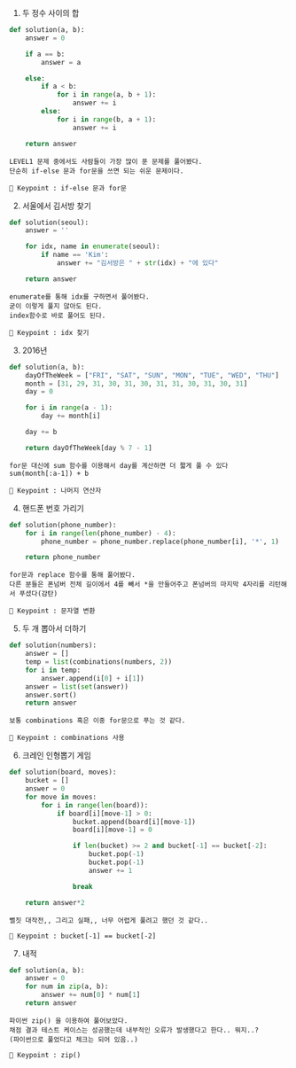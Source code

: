1. 두 정수 사이의 합
``` python
def solution(a, b):
    answer = 0

    if a == b:
        answer = a

    else:
        if a < b:
            for i in range(a, b + 1):
                answer += i
        else:
            for i in range(b, a + 1):
                answer += i

    return answer
```

    LEVEL1 문제 중에서도 사람들이 가장 많이 푼 문제를 풀어봤다.
    단순히 if-else 문과 for문을 쓰면 되는 쉬운 문제이다.
        
    🔑 Keypoint : if-else 문과 for문
    
2. 서울에서 김서방 찾기
``` python
def solution(seoul):
    answer = ''

    for idx, name in enumerate(seoul):
        if name == 'Kim':
            answer += "김서방은 " + str(idx) + "에 있다"

    return answer
```

    enumerate를 통해 idx를 구하면서 풀어봤다.
    굳이 이렇게 풀지 않아도 된다.
    index함수로 바로 풀어도 된다.
    
    🔑 Keypoint : idx 찾기
    
3. 2016년
``` python
def solution(a, b):
    dayOfTheWeek = ["FRI", "SAT", "SUN", "MON", "TUE", "WED", "THU"]
    month = [31, 29, 31, 30, 31, 30, 31, 31, 30, 31, 30, 31]
    day = 0

    for i in range(a - 1):
        day += month[i]

    day += b

    return dayOfTheWeek[day % 7 - 1]
```

    for문 대신에 sum 함수를 이용해서 day를 계산하면 더 짧게 풀 수 있다
    sum(month[:a-1]) + b
        
    🔑 Keypoint : 나머지 연산자
    
4. 핸드폰 번호 가리기
``` python
def solution(phone_number):
    for i in range(len(phone_number) - 4):
        phone_number = phone_number.replace(phone_number[i], '*', 1)

    return phone_number
```

    for문과 replace 함수를 통해 풀어봤다.
    다른 분들은 폰넘버 전체 길이에서 4를 빼서 *을 만들어주고 폰넘버의 마지막 4자리를 리턴해서 푸셨다(감탄)
        
    🔑 Keypoint : 문자열 변환

5. 두 개 뽑아서 더하기
``` python
def solution(numbers):
    answer = []
    temp = list(combinations(numbers, 2))
    for i in temp:
        answer.append(i[0] + i[1])
    answer = list(set(answer))
    answer.sort()
    return answer
```

    보통 combinations 혹은 이중 for문으로 푸는 것 같다.
        
    🔑 Keypoint : combinations 사용

6. 크레인 인형뽑기 게임
``` python
def solution(board, moves):
    bucket = []
    answer = 0
    for move in moves:
        for i in range(len(board)):
            if board[i][move-1] > 0:
                bucket.append(board[i][move-1])
                board[i][move-1] = 0

                if len(bucket) >= 2 and bucket[-1] == bucket[-2]:
                    bucket.pop(-1)
                    bucket.pop(-1)
                    answer += 1

                break

    return answer*2
```

    뻘짓 대작전,, 그리고 실패,, 너무 어렵게 풀려고 했던 것 같다..
        
    🔑 Keypoint : bucket[-1] == bucket[-2]

7. 내적
``` python
def solution(a, b):
    answer = 0
    for num in zip(a, b):
        answer += num[0] * num[1]
    return answer
```

    파이썬 zip() 을 이용하여 풀어보았다.
    채점 결과 테스트 케이스는 성공했는데 내부적인 오류가 발생했다고 한다.. 뭐지..?
    (파이썬으로 풀었다고 체크는 되어 있음..)
        
    🔑 Keypoint : zip()